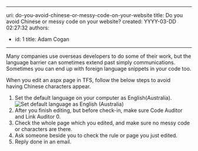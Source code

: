 

---
uri: do-you-avoid-chinese-or-messy-code-on-your-website
title: Do you avoid Chinese or messy code on your website?
created: YYYY-03-DD 02:27:32
authors:
  - id: 1
    title: Adam Cogan
---




<span class='intro'> <p>Many companies use overseas developers to do some of their work, but the language barrier can sometimes extend past simply communications. Sometimes you can end up with foreign language snippets in your code too.</p>
<p>When you edit an aspx page in TFS, follow the below steps to avoid having&#160;Chinese characters appear.</p> </span>

<ol><li>Set the default language on your computer as English(Australia).<br><img class="ssw-rteStyle-ImageArea" alt="Set default language as English (Australia)" src="/PublishingImages/SetDefaultLanguage.jpg" />&#160;</li>
<li>After you finish editing, but before check-in, make sure Code Auditor and Link Auditor 0.</li>
<li>Check the whole page which you edited, and make sure no messy code or characters are&#160;there. </li>
<li>Ask someone beside you to check the rule or page you just edited. </li>
<li>Reply done in an email.</li></ol>


